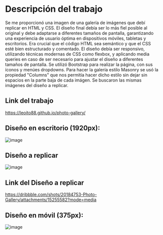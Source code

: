 # Descripción del trabajo

Se me proporcionó una imagen de una galería de imágenes que debí replicar en HTML y CSS. El diseño final debía ser lo más fiel posible al original y debe adaptarse a diferentes tamaños de pantalla, garantizando una experiencia de usuario óptima en dispositivos móviles, tabletas y escritorios. Era crucial que el código HTML sea semántico y que el CSS esté bien estructurado y comentado. El diseño debía ser responsivo, utilizando técnicas modernas de CSS como flexbox, y aplicando media queries en caso de ser necesario para ajustar el diseño a diferentes tamaños de pantalla. Se utilizó Bootstrap para realizar la página, con sus íconos y menúes dropdowns.
Para hacer la galería estilo Masonry se usó la propiedad "Columns" que nos permitía hacer dicho estilo sin dejar sin espacios en la parte baja de cada imágen. Se buscaron las mismas imágenes del diseño a replicar.

## Link del trabajo
https://leoito88.github.io/photo-gallery/

## Diseño en escritorio (1920px):

![image](https://github.com/leoito88/photo-gallery/assets/59623841/1f044108-6fe3-45a8-b99d-2b3437bb5f75)

## Diseño a replicar

![image](https://github.com/leoito88/photo-gallery/assets/59623841/e3db3a33-802c-41c1-a197-85c531bef859)


## Link del Diseño a replicar

https://dribbble.com/shots/20184753-Photo-Gallery/attachments/15255582?mode=media

## Diseño en móvil (375px):

![image](https://github.com/leoito88/photo-gallery/assets/59623841/3703c981-65e3-4b0f-b1c0-ac27be5f2d95)

